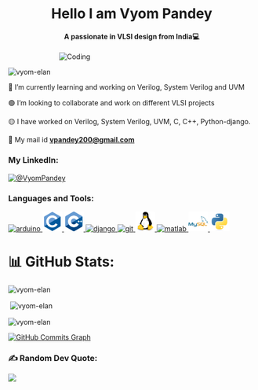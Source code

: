 

<h1 align="center">Hello I am Vyom Pandey</h1>
<h4 align="center">A passionate in VLSI design from India💻</h4>

<img align="right" alt="Coding" width="400" src="https://scitechdaily.com/images/Electronic-Chip.gif">
<br>

<p align="left"> <img src="https://komarev.com/ghpvc/?username=vyom-elan&label=Profile%20views&color=0e75b6&style=flat" alt="vyom-elan" /> </p>

🔴 I’m currently learning and working on Verilog, System Verilog and UVM

🟢 I’m looking to collaborate and work on different VLSI projects

🟡 I have worked on Verilog, System Verilog, UVM, C, C++, Python-django.

🔵 My mail id **vpandey200@gmail.com**

<h3 align="left">My LinkedIn:</h3>
<p align="left">
<a href="https://www.linkedin.com/in/vyom-pandey-a6426a229/" target="blank"><img align="center" src="https://raw.githubusercontent.com/rahuldkjain/github-profile-readme-generator/master/src/images/icons/Social/linked-in-alt.svg" alt="@VyomPandey" height="30" width="40" /></a>

</p>

<h3 align="left">Languages and Tools:</h3>
<p align="left"><a href="https://www.arduino.cc/" target="_blank" rel="noreferrer"> <img src="https://cdn.worldvectorlogo.com/logos/arduino-1.svg" alt="arduino" width="40" height="40"/> </a>  <a href="https://www.cprogramming.com/" target="_blank" rel="noreferrer"> <img src="https://raw.githubusercontent.com/devicons/devicon/master/icons/c/c-original.svg" alt="c" width="40" height="40"/> </a> <a href="https://www.w3schools.com/cpp/" target="_blank" rel="noreferrer"> <img src="https://raw.githubusercontent.com/devicons/devicon/master/icons/cplusplus/cplusplus-original.svg" alt="cplusplus" width="40" height="40"/> </a><a href="https://www.djangoproject.com/" target="_blank" rel="noreferrer"> <img src="https://cdn.worldvectorlogo.com/logos/django.svg" alt="django" width="40" height="40"/> </a> <a href="https://git-scm.com/" target="_blank" rel="noreferrer"> <img src="https://www.vectorlogo.zone/logos/git-scm/git-scm-icon.svg" alt="git" width="40" height="40"/> </a><a href="https://www.linux.org/" target="_blank" rel="noreferrer"> <img src="https://raw.githubusercontent.com/devicons/devicon/master/icons/linux/linux-original.svg" alt="linux" width="40" height="40"/> </a> <a href="https://www.mathworks.com/" target="_blank" rel="noreferrer"> <img src="https://upload.wikimedia.org/wikipedia/commons/2/21/Matlab_Logo.png" alt="matlab" width="40" height="40"/> </a> </a> <a href="https://www.mysql.com/" target="_blank" rel="noreferrer"> <img src="https://raw.githubusercontent.com/devicons/devicon/master/icons/mysql/mysql-original-wordmark.svg" alt="mysql" width="40" height="40"/> </a><a href="https://www.python.org" target="_blank" rel="noreferrer"> <img src="https://raw.githubusercontent.com/devicons/devicon/master/icons/python/python-original.svg" alt="python" width="40" height="40"/> </a> 


# 📊 GitHub Stats:
<p><img align="center" src="https://github-readme-stats.vercel.app/api/top-langs?username=vyom-elan&show_icons=true&locale=en&layout=compact" alt="vyom-elan" /></p>

<p>&nbsp;<img align="center" src="https://github-readme-stats.vercel.app/api?username=vyom-elan&show_icons=true&locale=en" alt="vyom-elan" /></p>

<p><img align="center" src="https://github-readme-streak-stats.herokuapp.com/?user=vyom-elan&" alt="vyom-elan" /></p>

<a href="http://www.github.com/vyom-elan"><img src="https://github-readme-activity-graph.cyclic.app/graph?username=vyom-elan&bg_color=1c1917&color=3382ed&line=0891b2&point=3382ed&area_color=1c1917&area=true&hide_border=true&custom_title=GitHub%20Commits%20Graph" alt="GitHub Commits Graph" /></a>

### ✍️ Random Dev Quote:
![](https://quotes-github-readme.vercel.app/api?type=horizontal&theme=radical)
